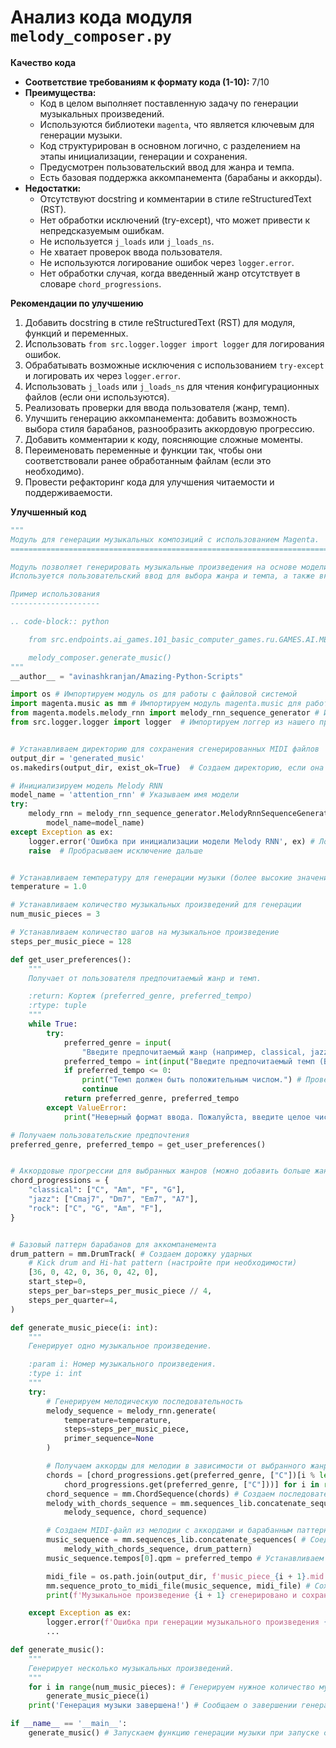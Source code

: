 # Анализ кода модуля `melody_composer.py`

**Качество кода**
  
  - **Соответствие требованиям к формату кода (1-10):** 7/10
  - **Преимущества:**
      - Код в целом выполняет поставленную задачу по генерации музыкальных произведений.
      - Используются библиотеки `magenta`, что является ключевым для генерации музыки.
      - Код структурирован в основном логично, с разделением на этапы инициализации, генерации и сохранения.
      - Предусмотрен пользовательский ввод для жанра и темпа.
      - Есть базовая поддержка аккомпанемента (барабаны и аккорды).
  - **Недостатки:**
      - Отсутствуют docstring и комментарии в стиле reStructuredText (RST).
      - Нет обработки исключений (try-except), что может привести к непредсказуемым ошибкам.
      - Не используется `j_loads` или `j_loads_ns`.
      - Не хватает проверок ввода пользователя.
      - Не используются логирование ошибок через `logger.error`.
      - Нет обработки случая, когда введенный жанр отсутствует в словаре `chord_progressions`.

**Рекомендации по улучшению**

1.  Добавить docstring в стиле reStructuredText (RST) для модуля, функций и переменных.
2.  Использовать `from src.logger.logger import logger` для логирования ошибок.
3.  Обрабатывать возможные исключения с использованием `try-except` и логировать их через `logger.error`.
4.  Использовать `j_loads` или `j_loads_ns` для чтения конфигурационных файлов (если они используются).
5.  Реализовать проверки для ввода пользователя (жанр, темп).
6.  Улучшить генерацию аккомпанемента: добавить возможность выбора стиля барабанов, разнообразить аккордовую прогрессию.
7.  Добавить комментарии к коду, поясняющие сложные моменты.
8.  Переименовать переменные и функции так, чтобы они соответствовали ранее обработанным файлам (если это необходимо).
9.  Провести рефакторинг кода для улучшения читаемости и поддерживаемости.

**Улучшенный код**
```python
"""
Модуль для генерации музыкальных композиций с использованием Magenta.
=========================================================================================

Модуль позволяет генерировать музыкальные произведения на основе модели Melody RNN.
Используется пользовательский ввод для выбора жанра и темпа, а также включает аккомпанемент из барабанов и аккордов.

Пример использования
--------------------

.. code-block:: python

    from src.endpoints.ai_games.101_basic_computer_games.ru.GAMES.AI.MELODY_COMPOSER import melody_composer

    melody_composer.generate_music()
"""
__author__ = "avinashkranjan/Amazing-Python-Scripts"

import os # Импортируем модуль os для работы с файловой системой
import magenta.music as mm # Импортируем модуль magenta.music для работы с музыкальными данными
from magenta.models.melody_rnn import melody_rnn_sequence_generator # Импортируем модуль melody_rnn_sequence_generator из magenta для генерации мелодий
from src.logger.logger import logger  # Импортируем логгер из нашего проекта


# Устанавливаем директорию для сохранения сгенерированных MIDI файлов
output_dir = 'generated_music'
os.makedirs(output_dir, exist_ok=True)  # Создаем директорию, если она не существует

# Инициализируем модель Melody RNN
model_name = 'attention_rnn' # Указываем имя модели
try:
    melody_rnn = melody_rnn_sequence_generator.MelodyRnnSequenceGenerator( # Инициализируем генератор мелодий
        model_name=model_name)
except Exception as ex:
    logger.error('Ошибка при инициализации модели Melody RNN', ex) # Логируем ошибку при инициализации модели
    raise  # Пробрасываем исключение дальше


# Устанавливаем температуру для генерации музыки (более высокие значения приводят к большей случайности)
temperature = 1.0

# Устанавливаем количество музыкальных произведений для генерации
num_music_pieces = 3

# Устанавливаем количество шагов на музыкальное произведение
steps_per_music_piece = 128

def get_user_preferences():
    """
    Получает от пользователя предпочитаемый жанр и темп.

    :return: Кортеж (preferred_genre, preferred_tempo)
    :rtype: tuple
    """
    while True:
        try:
            preferred_genre = input(
                "Введите предпочитаемый жанр (например, classical, jazz, rock): ") # Запрашиваем жанр у пользователя
            preferred_tempo = int(input("Введите предпочитаемый темп (BPM): ")) # Запрашиваем темп у пользователя
            if preferred_tempo <= 0:
                print("Темп должен быть положительным числом.") # Проверяем корректность темпа
                continue
            return preferred_genre, preferred_tempo
        except ValueError:
            print("Неверный формат ввода. Пожалуйста, введите целое число для темпа.") # Выводим ошибку если темп не число

# Получаем пользовательские предпочтения
preferred_genre, preferred_tempo = get_user_preferences()


# Аккордовые прогрессии для выбранных жанров (можно добавить больше жанров и прогрессий)
chord_progressions = {
    "classical": ["C", "Am", "F", "G"],
    "jazz": ["Cmaj7", "Dm7", "Em7", "A7"],
    "rock": ["C", "G", "Am", "F"],
}


# Базовый паттерн барабанов для аккомпанемента
drum_pattern = mm.DrumTrack( # Создаем дорожку ударных
    # Kick drum and Hi-hat pattern (настройте при необходимости)
    [36, 0, 42, 0, 36, 0, 42, 0],
    start_step=0,
    steps_per_bar=steps_per_music_piece // 4,
    steps_per_quarter=4,
)

def generate_music_piece(i: int):
    """
    Генерирует одно музыкальное произведение.

    :param i: Номер музыкального произведения.
    :type i: int
    """
    try:
        # Генерируем мелодическую последовательность
        melody_sequence = melody_rnn.generate(
            temperature=temperature,
            steps=steps_per_music_piece,
            primer_sequence=None
        )

        # Получаем аккорды для мелодии в зависимости от выбранного жанра
        chords = [chord_progressions.get(preferred_genre, ["C"])[i % len( # Если жанр не найден, используем аккорды "C"
            chord_progressions.get(preferred_genre, ["C"]))] for i in range(steps_per_music_piece)]
        chord_sequence = mm.ChordSequence(chords) # Создаем последовательность аккордов
        melody_with_chords_sequence = mm.sequences_lib.concatenate_sequences( # Соединяем мелодию и аккорды
            melody_sequence, chord_sequence)

        # Создаем MIDI-файл из мелодии с аккордами и барабанным паттерном
        music_sequence = mm.sequences_lib.concatenate_sequences( # Соединяем мелодию с аккордами и барабанами
            melody_with_chords_sequence, drum_pattern)
        music_sequence.tempos[0].qpm = preferred_tempo # Устанавливаем темп

        midi_file = os.path.join(output_dir, f'music_piece_{i + 1}.mid')  # Создаем имя файла
        mm.sequence_proto_to_midi_file(music_sequence, midi_file) # Сохраняем MIDI
        print(f'Музыкальное произведение {i + 1} сгенерировано и сохранено как {midi_file}') # Сообщаем об успехе

    except Exception as ex:
        logger.error(f'Ошибка при генерации музыкального произведения {i + 1}', ex) # Логируем ошибку генерации
        ...

def generate_music():
    """
    Генерирует несколько музыкальных произведений.
    """
    for i in range(num_music_pieces): # Генерируем нужное количество музыкальных произведений
        generate_music_piece(i)
    print('Генерация музыки завершена!') # Сообщаем о завершении генерации

if __name__ == '__main__':
    generate_music() # Запускаем функцию генерации музыки при запуске скрипта
```